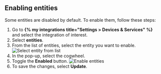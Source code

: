 ## Enabling entities

Some entities are disabled by default. To enable them, follow these steps:

1. Go to **{% my integrations title="Settings > Devices & Services" %}** and select the integration of interest.
2. Select **entities**.
3. From the list of entities, select the entity you want to enable.
    ![Select entity from list](/images/screenshots/enable_entities_01.png)
4. In the pop-up, select the cogwheel.
5. Toggle the **Enabled** button.
    ![Enable entities](/images/screenshots/enable_entities_03.png) 
6. To save the changes, select **Update**.
